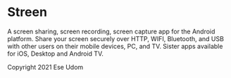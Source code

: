 # Streen

A screen sharing, screen recording, screen capture app for the Android platform. Share your screen securely over HTTP, WIFI,
Bluetooth, and USB with other users on their mobile devices, PC, and TV. Sister apps available for iOS, Desktop and Android TV.

Copyright 2021 Ese Udom
